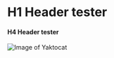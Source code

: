 # H1 Header tester
#### H4 Header tester

![Image of Yaktocat](https://octodex.github.com/images/yaktocat.png)
